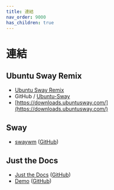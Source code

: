 ```yaml
---
title: 連結
nav_order: 9000
has_children: true
---
```


# 連結


## Ubuntu Sway Remix

* [Ubuntu Sway Remix](https://ubuntusway.com/)
* GitHub / [Ubuntu-Sway](https://github.com/Ubuntu-Sway)
* [https://downloads.ubuntusway.com/](https://downloads.ubuntusway.com/)


## Sway

* [swaywm](https://swaywm.org/) ([GitHub](https://github.com/swaywm/sway))


## Just the Docs

* [Just the Docs](https://pmarsceill.github.io/just-the-docs/) ([GitHub](https://github.com/pmarsceill/just-the-docs))
* [Demo](https://pmarsceill.github.io/jtd-remote/) ([GitHub](https://github.com/pmarsceill/jtd-remote))
